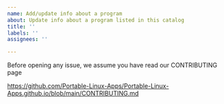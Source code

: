 ```yaml
---
name: Add/update info about a program
about: Update info about a program listed in this catalog
title: ''
labels: ''
assignees: ''

---
```


Before opening any issue, we assume you have read our CONTRIBUTING page

https://github.com/Portable-Linux-Apps/Portable-Linux-Apps.github.io/blob/main/CONTRIBUTING.md
